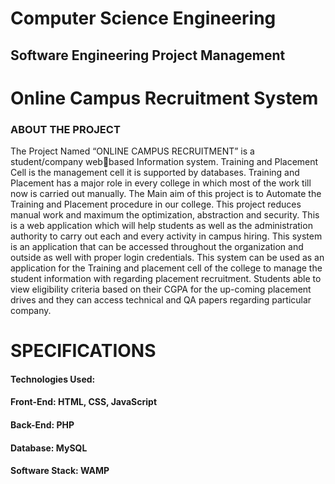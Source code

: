 # Computer Science Engineering

## Software Engineering Project Management

# Online Campus Recruitment System

### ABOUT THE PROJECT

The Project Named “ONLINE CAMPUS RECRUITMENT” is a student/company webbased Information system. 
Training and Placement Cell is the management cell it is 
supported by databases. Training and Placement has a major role in every college in which 
most of the work till now is carried out manually. The Main aim of this project is to 
Automate the Training and Placement procedure in our college. This project reduces manual 
work and maximum the optimization, abstraction and security. This is a web application 
which will help students as well as the administration authority to carry out each and every 
activity in campus hiring.
 This system is an application that can be accessed throughout the organization and 
outside as well with proper login credentials. This system can be used as an application for 
the Training and placement cell of the college to manage the student information with 
regarding placement recruitment.
 Students able to view eligibility criteria based on their CGPA for the up-coming 
placement drives and they can access technical and QA papers regarding particular 
company.




# SPECIFICATIONS

#### Technologies Used:

#### Front-End: HTML, CSS, JavaScript

#### Back-End: PHP

#### Database: MySQL

#### Software Stack: WAMP




